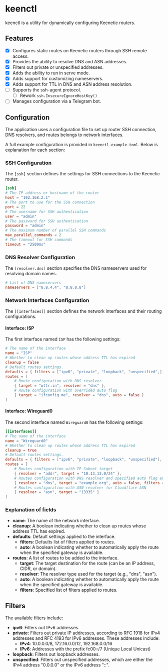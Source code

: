# keenctl

keenctl is a utility for dynamically configuring Keenetic routers.

## Features

* [x] Configures static routes on Keenetic routers through SSH remote access.
* [x] Provides the ability to resolve DNS and ASN addresses.
* [x] Filters out private or unspecified addresses.
* [x] Adds the ability to run in serve mode.
* [x] Adds support for customizing nameservers.
* [x] Adds support for TTL in DNS and ASN address resolution.
* [ ] Supports the ssh-agent protocol.
  * [ ] Rework `ssh.InsecureIgnoreHostKey()`
* [ ] Manages configuration via a Telegram bot.

## Configuration

The application uses a configuration file to set up router SSH connection,
DNS resolvers, and routes belongs to network interfaces.

A full example configuration is provided in `keenctl.example.toml`.
Below is explanation for each section:

### SSH Configuration

The `[ssh]` section defines the settings for SSH connections to the Keenetic router.

```toml
[ssh]
# The IP address or hostname of the router
host = "192.168.2.1"
# The port to use for the SSH connection
port = 22
# The username for SSH authentication
user = "admin"
# The password for SSH authentication
password = "admin"
# The maximum number of parallel SSH commands
max_parallel_commands = 2
# The timeout for SSH commands
timeout = "2500ms"
```

### DNS Resolver Configuration

The `[resolver.dns]` section specifies the DNS nameservers used for resolving domain names.

```toml
# List of DNS nameservers
nameservers = ["8.8.4.4", "8.8.8.8"]
```

### Network Interfaces Configuration

The `[[interfaces]]` section defines the network interfaces and their routing configurations.

#### Interface: ISP

The first interface named `ISP` has the following settings:

```toml
# The name of the interface
name = "ISP"
# Whether to clean up routes whose address TTL has expired
cleanup = false
# Default routes settings.
defaults = { filters = ["ipv6", "private", "loopback", "unspecified",], auto = true }
routes = [
    # Route configuration with DNS resolver
    { target = "wttr.in", resolver = "dns" },
    # Route configuration with overrided auto flag
    { target = "ifconfig.me", resolver = "dns", auto = false }
]
```

#### Interface: Wireguard0

The second interface named `Wireguard0` has the following settings:

```toml
[[interfaces]]
# The name of the interface
name = "Wireguard0"
# Whether to clean up routes whose address TTL has expired
cleanup = true
# Default routes settings.
defaults = { filters = ["ipv6", "private", "loopback", "unspecified"], auto = true }
routes = [
    # Routes configuration with IP Subnet target
    { resolver = "addr", target = "10.13.13.0/24" },
    # Routes configuration with DNS resolver and specified auto flag and filters
    { resolver = "dns", target = "example.org", auto = false, filters = ["private"] },
    # Routes configuration with ASN resolver for Cloudflare ASN
    { resolver = "asn", target = "13335" }
]
```

### Explanation of fields

* **name**: The name of the network interface.
* **cleanup**: A boolean indicating whether to clean up routes whose address TTL has expired.
* **defaults**: Default settings applied to the interface.
  * **filters**: Defaults list of filters applied to routes.
  * **auto**: A boolean indicating whether to automatically apply the route when the specified gateway is available.
* **routes**: A list of routes to be added to the interface.
  * **target**: The target destination for the route (can be an IP address, CIDR, or domain).
  * **resolver**: The resolver type used for the target (e.g., "dns", "asn").
  * **auto**: A boolean indicating whether to automatically apply the route when the specified gateway is available.
  * **filters**: Specified list of filters applied to routes.

## Filters

The available filters include:

* **ipv6**: Filters out IPv6 addresses.
* **private**: Filters out private IP addresses, according to RFC 1918 for IPv4 addresses and RFC 4193 for IPv6 addresses. These addresses include:
  * **IPv4**: 10.0.0.0/8, 172.16.0.0/12, 192.168.0.0/16
  * **IPv6**: Addresses with the prefix fc00::/7 (Unique Local Unicast)
* **loopback**: Filters out loopback addresses.
* **unspecified**:  Filters out unspecified addresses, which are either the IPv4 address "0.0.0.0" or the IPv6 address "::".
